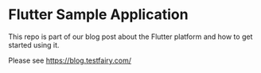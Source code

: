 # Flutter Sample Application

This repo is part of our blog post about the Flutter platform and how to get started using it.

Please see https://blog.testfairy.com/
